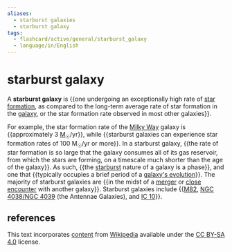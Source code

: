 ```yaml
---
aliases:
  - starburst galaxies
  - starburst galaxy
tags:
  - flashcard/active/general/starburst_galaxy
  - language/in/English
---
```


# starburst galaxy

A __starburst galaxy__ is {{one undergoing an exceptionally high rate of [star formation](star%20formation.md), as compared to the long-term average rate of star formation in the [galaxy](galaxy.md), or the star formation rate observed in most other galaxies}}. <!--SR:!2024-08-21,4,270-->

For example, the star formation rate of the [Milky Way](Milky%20Way.md) galaxy is {{approximately 3 [M<sub>☉</sub>](solar%20mass.md)/yr}}, while {{starburst galaxies can experience star formation rates of 100 M<sub>☉</sub>/yr or more}}. In a starburst galaxy, {{the rate of star formation is so large that the galaxy consumes all of its gas reservoir, from which the stars are forming, on a timescale much shorter than the age of the galaxy}}. As such, {{the [starburst](starburst%20region.md) nature of a galaxy is a phase}}, and one that {{typically occupies a brief period of a [galaxy's evolution](galaxy%20formation%20and%20evolution.md)}}. The majority of starburst galaxies are {{in the midst of a [merger](galaxy%20merger.md) or [close encounter](interacting%20galaxy.md) with another galaxy}}. Starburst galaxies include {{[M82](messier%2082.md), [NGC 4038/NGC 4039](Antennae%20Galaxies.md) (the Antennae Galaxies), and [IC 10](IC%2010.md)}}. <!--SR:!2024-08-21,4,270!2024-08-21,4,270!2024-08-21,4,270!2024-08-21,4,270!2024-08-21,4,270!2024-08-21,4,270!2024-08-19,1,210-->

## references

This text incorporates [content](https://en.wikipedia.org/wiki/starburst_galaxy) from [Wikipedia](Wikipedia.md) available under the [CC BY-SA 4.0](https://creativecommons.org/licenses/by-sa/4.0/) license.
